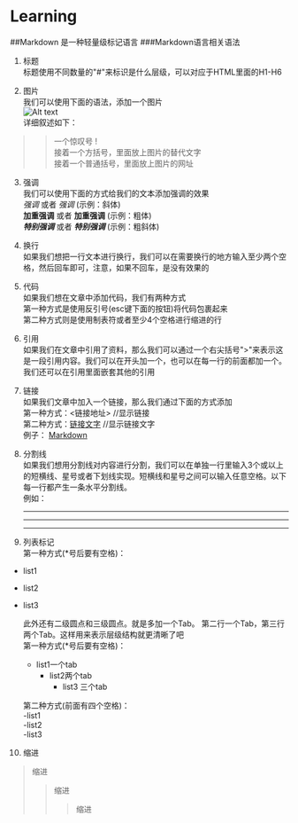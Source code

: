 # Learning
##Markdown 是一种轻量级标记语言
###Markdown语言相关语法  
1. 标题  
   标题使用不同数量的"#"来标识是什么层级，可以对应于HTML里面的H1-H6  

2. 图片  
   我们可以使用下面的语法，添加一个图片  
   ![Alt text](/path/to/img.jpg)  
   详细叙述如下：  
>>一个惊叹号 !   
>>接着一个方括号，里面放上图片的替代文字  
>>接着一个普通括号，里面放上图片的网址  

3. 强调  
   我们可以使用下面的方式给我们的文本添加强调的效果  
   *强调* 或者 _强调_  (示例：斜体)  
   **加重强调** 或者 __加重强调__ (示例：粗体)  
   ***特别强调*** 或者 ___特别强调___ (示例：粗斜体)    

4. 换行  
   如果我们想把一行文本进行换行，我们可以在需要换行的地方输入至少两个空格，然后回车即可，注意，如果不回车，是没有效果的  

5. 代码  
   如果我们想在文章中添加代码，我们有两种方式  
   第一种方式是使用反引号(esc键下面的按钮)将代码包裹起来  
   第二种方式则是使用制表符或者至少4个空格进行缩进的行  

6. 引用  
   如果我们在文章中引用了资料，那么我们可以通过一个右尖括号">"来表示这是一段引用内容。我们可以在开头加一个，也可以在每一行的前面都加一个。我们还可以在引用里面嵌套其他的引用  

7. 链接  
   如果我们文章中加入一个链接，那么我们通过下面的方式添加  
   第一种方式：<链接地址>     //显示链接  
   第二种方式：[链接文字](链接地址)   //显示链接文字  
   例子： [Markdown](http://blog.csdn.net/zhaokaiqiang1992)  

8. 分割线  
   如果我们想用分割线对内容进行分割，我们可以在单独一行里输入3个或以上的短横线、星号或者下划线实现。短横线和星号之间可以输入任意空格。以下每一行都产生一条水平分割线。  
   例如：  
   ***  
   ---  
   - - -   
    
9. 列表标记  
   第一种方式(*号后要有空格)：  
* list1  
* list2  
* list3 

   此外还有二级圆点和三级圆点。就是多加一个Tab。
   第二行一个Tab，第三行两个Tab。这样用来表示层级结构就更清晰了吧   
   第一种方式(*号后要有空格)：  
   * list1一个tab  
      * list2两个tab  
         * list3 三个tab    
    
    第二种方式(前面有四个空格)：  
    -list1  
    -list2  
    -list3  

10. 缩进  
>缩进  
>>缩进  
>>>缩进  
